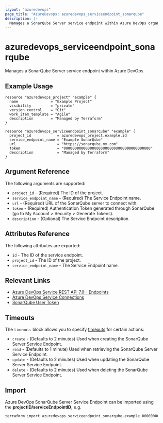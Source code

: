 ```yaml
---
layout: "azuredevops"
page_title: "AzureDevops: azuredevops_serviceendpoint_sonarqube"
description: |-
  Manages a SonarQube Server service endpoint within Azure DevOps organization.
---
```


# azuredevops_serviceendpoint_sonarqube
Manages a SonarQube Server service endpoint within Azure DevOps. 

## Example Usage

```hcl
resource "azuredevops_project" "example" {
  name               = "Example Project"
  visibility         = "private"
  version_control    = "Git"
  work_item_template = "Agile"
  description        = "Managed by Terraform"
}

resource "azuredevops_serviceendpoint_sonarqube" "example" {
  project_id            = azuredevops_project.example.id
  service_endpoint_name = "Example SonarQube"
  url                   = "https://sonarqube.my.com"
  token                 = "0000000000000000000000000000000000000000"
  description           = "Managed by Terraform"
}
```

## Argument Reference

The following arguments are supported:

* `project_id` - (Required) The ID of the project.
* `service_endpoint_name` - (Required) The Service Endpoint name.
* `url` - (Required) URL of the SonarQube server to connect with.
* `token` - (Required) Authentication Token generated through SonarQube (go to My Account > Security > Generate Tokens).
* `description` - (Optional) The Service Endpoint description.

## Attributes Reference

The following attributes are exported:

* `id` - The ID of the service endpoint.
* `project_id` - The ID of the project.
* `service_endpoint_name` - The Service Endpoint name.

## Relevant Links

- [Azure DevOps Service REST API 7.0 - Endpoints](https://docs.microsoft.com/en-us/rest/api/azure/devops/serviceendpoint/endpoints?view=azure-devops-rest-7.0)
- [Azure DevOps Service Connections](https://docs.microsoft.com/en-us/azure/devops/pipelines/library/service-endpoints?view=azure-devops&tabs=yaml)
- [SonarQube User Token](https://docs.sonarqube.org/latest/user-guide/user-token/)

## Timeouts

The `timeouts` block allows you to specify [timeouts](https://developer.hashicorp.com/terraform/language/resources/syntax#operation-timeouts) for certain actions:

* `create` - (Defaults to 2 minutes) Used when creating the SonarQube Server Service Endpoint.
* `read` - (Defaults to 1 minute) Used when retrieving the SonarQube Server Service Endpoint.
* `update` - (Defaults to 2 minutes) Used when updating the SonarQube Server Service Endpoint.
* `delete` - (Defaults to 2 minutes) Used when deleting the SonarQube Server Service Endpoint.

## Import
Azure DevOps SonarQube Server Service Endpoint can be imported using the **projectID/serviceEndpointID**, e.g.

```sh
terraform import azuredevops_serviceendpoint_sonarqube.example 00000000-0000-0000-0000-000000000000/00000000-0000-0000-0000-000000000000
```
